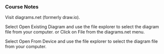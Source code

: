 ### Course Notes
Visit diagrams.net (formerly draw.io).

Select Open Existing Diagram and use the file explorer to select the diagram file from your computer.
or
Click on File from the diagrams.net menu.

Select Open From Device and use the file explorer to select the diagram file from your computer.
